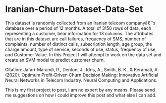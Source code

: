 # Iranian-Churn-Dataset-Data-Set
This dataset is randomly collected from an Iranian telecom companyâ€™s database over a period of 12 months. A total of 3150 rows of data, each representing a customer, bear information for 13 columns. The attributes that are in this dataset are call failures, frequency of SMS, number of complaints, number of distinct calls, subscription length, age group, the charge amount, type of service, seconds of use, status, frequency of use, and Customer Value. In this Project I will attempt to work on the data set and create an SVM model to predict customer churn.

Citation:  Jafari-Marandi, R., Denton, J., Idris, A., Smith, B. K., & Keramati, A. (2020). Optimum Profit-Driven Churn Decision Making: Innovative Artificial Neural Networks in Telecom Industry. Neural Computing and Applications.

This is my first project to post, I am no expert by any means. Please send me suggestions on how I could improve this post and what else I can add. 
